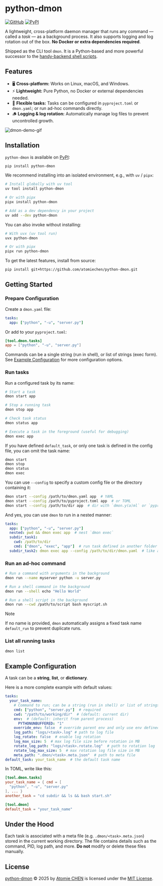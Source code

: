 # python-dmon


[![GitHub](https://img.shields.io/badge/github-python--dmon-blue?logo=github)](https://github.com/atomiechen/python-dmon)
[![PyPI](https://img.shields.io/pypi/v/python--dmon?logo=pypi&logoColor=white)](https://pypi.org/project/python-dmon/)


A lightweight, cross-platform daemon manager that runs any command — called a *task* — as a background process. 
It also supports logging and log rotation out of the box. 
**No Docker or extra dependencies required**. 

Shipped as the CLI tool `dmon`.
It is a Python-based and more powerful successor to the [handy-backend shell scripts](https://github.com/atomiechen/handy-backend).


## Features

- 🖥️ **Cross-platform:** Works on Linux, macOS, and Windows.
- ⚡ **Lightweight:** Pure Python, no Docker or external dependencies needed.
- 🧩 **Flexible tasks:** Tasks can be configured in `pyproject.toml` or `dmon.yaml`; or run ad-hoc commands directly.
- 🪵 **Logging & log rotation:** Automatically manage log files to prevent uncontrolled growth.

![dmon-demo-gif](https://github.com/user-attachments/assets/9bae2f46-5ef4-4784-aced-18d573204efc)


## Installation

`python-dmon` is available on [PyPI](https://pypi.org/project/python-dmon/):

```sh
pip install python-dmon
```

We recommend installing into an isolated environment, e.g., with `uv` / `pipx`:

```sh
# Install globally with uv tool
uv tool install python-dmon

# Or with pipx
pipx install python-dmon

# Add as a dev dependency in your project
uv add --dev python-dmon
```

You can also invoke without installing:

```sh
# With uvx (uv tool run)
uvx python-dmon

# Or with pipx
pipx run python-dmon
```

To get the latest features, install from source:

```sh
pip install git+https://github.com/atomiechen/python-dmon.git
```

## Getting Started

### Prepare Configuration

Create a `dmon.yaml` file:

```yaml
tasks:
  app: ["python", "-u", "server.py"]
```

Or add to your `pyproject.toml`:

```toml
[tool.dmon.tasks]
app = ["python", "-u", "server.py"]
```

Commands can be a single string (run in shell), or list of strings (exec form).
See [Example Configuration](#example-configuration) for more configuration options.


### Run tasks

Run a configured task by its name:

```sh
# Start a task
dmon start app

# Stop a running task
dmon stop app

# Check task status
dmon status app

# Execute a task in the foreground (useful for debugging)
dmon exec app
```

If you have defined `default_task`, or only one task is defined in the config file, you can omit the task name:

```sh
dmon start
dmon stop
dmon status
dmon exec
```

You can use `--config` to specify a custom config file or the directory containing it:

```sh
dmon start --config /path/to/dmon.yaml app  # YAML
dmon start --config /path/to/pyproject.toml app  # or TOML
dmon start --config /path/to/dir app  # dir with `dmon.y(a)ml` or `pyproject.toml`
```

And yes, you can use `dmon` to run in a nested manner:

```yaml
tasks:
  app: ["python", "-u", "server.py"]
  nested: pwd && dmon exec app  # nest `dmon exec`
  subdir_task1:
    cwd: /path/to/dir
    cmd: ["dmon", "exec", "app"]  # run task defined in another folder
  subdir_task2: dmon exec app --config /path/to/dir/dmon.yaml  # like above
```


### Run an ad-hoc command

```sh
# Run a command with arguments in the background
dmon run --name myserver python -u server.py

# Run a shell command in the background
dmon run --shell echo "Hello World"

# Run a shell script in the background
dmon run --cwd /path/to/script bash myscript.sh
```

> [!NOTE]
> If no name is provided, `dmon` automatically assigns a fixed task name `default_run` to prevent duplicate runs.


### List all running tasks

```sh
dmon list
```


## Example Configuration

A task can be a **string**, **list**, or **dictionary**.

Here is a more complete example with default values:

```yaml
tasks:
  your_task_name:
    # Command to run; can be a string (run in shell) or list of strings (exec form)
    cmd: ["python", "server.py"]  # required
    cwd: "/path/to/working/dir"  # (default: current dir)
    env:  # (default: inherit from parent process)
      PYTHONUNBUFFERED: "1"
    override_env: false  # override parent env and only use env defined here
    log_path: "logs/<task>.log" # path to log file
    log_rotate: false  # enable log rotation
    log_max_size: 5  # max log file size before rotation in MB
    rotate_log_path: "logs/<task>.rotate.log"  # path to rotation log
    rotate_log_max_size: 5  # max rotation log file size in MB
    meta_path: ".dmon/<task>.meta.json"  # path to meta file
default_task: your_task_name  # the default task name
```

In TOML, write like this:

```toml
[tool.dmon.tasks]
your_task_name = { cmd = [
  "python", "-u", "server.py"
], ... }
another_task = "cd subdir && ls && bash start.sh"

[tool.dmon]
default_task = "your_task_name"
```


## Under the Hood

Each task is associated with a meta file (e.g. `.dmon/<task>.meta.json`) stored in the current working directory.
The file contains details such as the command, PID, log path, and more.
**Do not** modify or delete these files manually.


## License

[python-dmon](https://github.com/atomiechen/python-dmon) © 2025 by [Atomie CHEN](https://github.com/atomiechen) is licensed under the [MIT License](https://github.com/atomiechen/python-dmon/blob/main/LICENSE).
